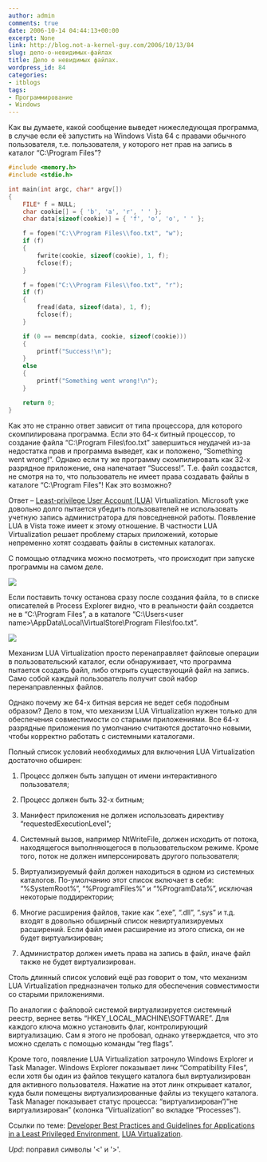 ```yaml
---
author: admin
comments: true
date: 2006-10-14 04:44:13+00:00
excerpt: None
link: http://blog.not-a-kernel-guy.com/2006/10/13/84
slug: дело-о-невидимых-файлах
title: Дело о невидимых файлах.
wordpress_id: 84
categories:
- itblogs
tags:
- Программирование
- Windows
---
```


Как вы думаете, какой сообщение выведет нижеследующая программа, в случае если её запустить на Windows Vista 64 с правами обычного пользователя, т.е. пользователя, у которого нет прав на запись в каталог “C:\Program Files”?


```cpp
#include <memory.h>
#include <stdio.h>

int main(int argc, char* argv[])
{
    FILE* f = NULL;
    char cookie[] = { 'b', 'a', 'r', ' ' };
    char data[sizeof(cookie)] = { 'f', 'o', 'o', ' ' };

    f = fopen("C:\\Program Files\\foo.txt", "w");
    if (f)
    {
        fwrite(cookie, sizeof(cookie), 1, f);
        fclose(f);
    }

    f = fopen("C:\\Program Files\\foo.txt", "r");
    if (f)
    {
        fread(data, sizeof(data), 1, f);
        fclose(f);
    }

    if (0 == memcmp(data, cookie, sizeof(cookie)))
    {
        printf("Success!\n");
    }
    else
    {
        printf("Something went wrong!\n");
    }

    return 0;
}
```

Как это не странно ответ зависит от типа процессора, для которого скомпилирована программа. Если это 64-х битный процессор, то создание файла “C:\Program Files\foo.txt” завершиться неудачей из-за недостатка прав и программа выведет, как и положено, “Something went wrong!”. Однако если ту же программу скомпилировать как 32-х разрядное приложение, она напечатает “Success!”. Т.е. файл создастся, не смотря на то, что пользователь не имеет права создавать файлы в каталоге “C:\Program Files”! Как это возможно?

Ответ – [Least-privilege User Account (LUA)](http://msdn.microsoft.com/library/default.asp?url=/library/en-us/dnlong/html/AccProtVista.asp) Virtualization. Microsoft уже довольно долго пытается убедить пользователей не использовать учетную запись администратора для повседневной работы. Появление LUA в Vista тоже имеет к этому отношение. В частности LUA Virtualization решает проблему старых приложений, которые непременно хотят создавать файлы в системных каталогах.

С помощью отладчика можно посмотреть, что происходит при запуске программы на самом деле. 



[![](http://blog.not-a-kernel-guy.com/wp-content/uploads/2006/10/invisible_files_1.thumbnail.png)](http://blog.not-a-kernel-guy.com/wp-content/uploads/2006/10/invisible_files_1.png)



Если поставить точку останова сразу после создания файла, то в списке описателей в Process Explorer видно, что в реальности файл создается не в “C:\Program Files”, а в каталоге “C:\Users\<user name>\AppData\Local\VirtualStore\Program Files\foo.txt”.



[![](http://blog.not-a-kernel-guy.com/wp-content/uploads/2006/10/invisible_files_2.thumbnail.png)](http://blog.not-a-kernel-guy.com/wp-content/uploads/2006/10/invisible_files_2.png)



Механизм LUA Virtualization просто перенаправляет файловые операции в пользовательский каталог, если обнаруживает, что программа пытается создать файл, либо открыть существующий файл на запись. Само собой каждый пользователь получит свой набор перенаправленных файлов.

Однако почему же 64-х битная версия не ведет себя подобным образом? Дело в том, что механизм LUA Virtualization нужен только для обеспечения совместимости со старыми приложениями. Все 64-х разрядные приложения по умолчанию считаются достаточно новыми, чтобы корректно работать с системными каталогами. 

Полный список условий необходимых для включения LUA Virtualization достаточно обширен:




	
  1. Процесс должен быть запущен от имени интерактивного пользователя;

	
  2. Процесс должен быть 32-х битным;

	
  3. Манифест приложения не должен использовать директиву “requestedExecutionLevel”;

	
  4. Системный вызов, например NtWriteFile, должен исходить от потока, находящегося выполняющегося в пользовательском режиме. Кроме того, поток не должен имперсонировать другого пользователя;

	
  5. Виртуализируемый файл должен находиться в одном из системных каталогов. По-умолчанию этот список включает в себя: “%SystemRoot%”, “%ProgramFiles%” и “%ProgramData%”, исключая некоторые поддиректории;

	
  6. Многие расширения файлов, такие как “.exe”, “.dll”, “.sys” и т.д. входят в довольно обширный список невиртуализируемых расширений. Если файл имен расширение из этого списка, он не будет виртуализирован;

	
  7. Администратор должен иметь права на запись в файл, иначе файл также не будет виртуализирован.



Столь длинный список условий ещё раз говорит о том, что механизм LUA Virtualization предназначен только для обеспечения совместимости со старыми приложениями.

По аналогии с файловой системой виртуализируется системный реестр, вернее ветвь “HKEY_LOCAL_MACHINE\SOFTWARE”. Для каждого ключа можно установить флаг, контролирующий виртуализацию. Сам я этого не пробовал, однако утверждается, что это можно сделать с помощью команды “reg flags”.

Кроме того, появление LUA Virtualization затронуло Windows Explorer и Task Manager. Windows Explorer показывает линк “Compatibility Files”, если хотя бы один из файлов текущего каталога был виртуализирован для активного пользователя. Нажатие на этот линк открывает каталог, куда были помещены виртуализированные файлы из текущего каталога. Task Manager показывает статус процесса: “виртуализирован”/”не виртуализирован” (колонка “Virtualization” во вкладке “Processes”).

Ссылки по теме: [Developer Best Practices and Guidelines for Applications in a Least Privileged Environment](http://msdn.microsoft.com/library/default.asp?url=/library/en-us/dnlong/html/AccProtVista.asp), [LUA Virtualization](http://blogs.msdn.com/uac/archive/2006/02/22/537129.aspx#549246).

_Upd_: поправил символы '<' и '>'.
